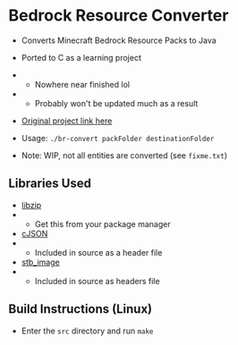 # Bedrock Resource Converter

* Converts Minecraft Bedrock Resource Packs to Java
* Ported to C as a learning project
* * Nowhere near finished lol
* * Probably won't be updated much as a result
* [Original project link here](https://github.com/BCDeshiG/Bedrock-Resource-Converter-PY)

* Usage: `./br-convert packFolder destinationFolder`
* Note: WIP, not all entities are converted (see `fixme.txt`)

## Libraries Used

* [libzip](https://libzip.org/documentation/libzip.html)
* * Get this from your package manager
* [cJSON](https://github.com/DaveGamble/cJSON)
* * Included in source as a header file
* [stb_image](https://github.com/nothings/stb)
* * Included in source as headers file

## Build Instructions (Linux)

* Enter the `src` directory and run `make`
